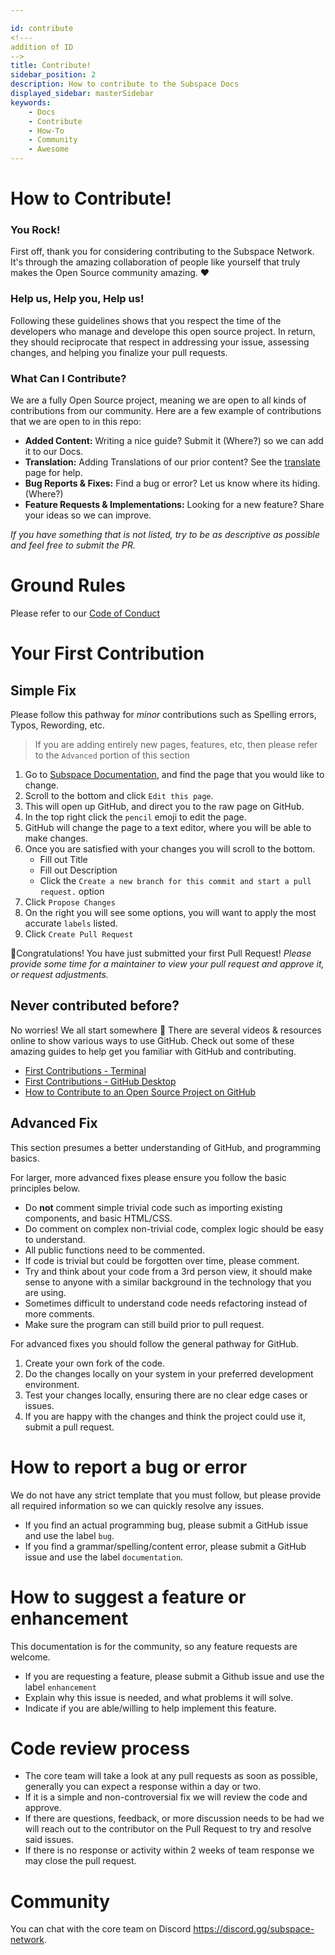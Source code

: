 ```yaml
---

id: contribute  
<!--- 
addition of ID
-->
title: Contribute!
sidebar_position: 2
description: How to contribute to the Subspace Docs
displayed_sidebar: masterSidebar
keywords:
    - Docs
    - Contribute
    - How-To
    - Community
    - Awesome
---
```


# How to Contribute!

### You Rock!

First off, thank you for considering contributing to the Subspace Network. It's through the amazing collaboration of people like yourself that truly makes the Open Source community amazing. ❤️

### Help us, Help you, Help us!

Following these guidelines shows that you respect the time of the developers who manage and develope this open source project. In return, they should reciprocate that respect in addressing your issue, assessing changes, and helping you finalize your pull requests.


### What Can I Contribute?

We are a fully Open Source project, meaning we are open to all kinds of contributions from our community. Here are a few example of contributions that we are open to in this repo:

- **Added Content:** Writing a nice guide? Submit it (Where?) so we can add it to our Docs. 
- **Translation:** Adding Translations of our prior content? See the [translate](TRANSLATE) page for help.
- **Bug Reports & Fixes:** Find a bug or error? Let us know where its hiding. (Where?)
- **Feature Requests & Implementations:** Looking for a new feature? Share your ideas so we can improve.

*If you have something that is not listed, try to be as descriptive as possible and feel free to submit the PR.*

# Ground Rules

Please refer to our [Code of Conduct](CODE_OF_CONDUCT)

# Your First Contribution

## Simple Fix

Please follow this pathway for *minor* contributions such as Spelling errors, Typos, Rewording, etc. 
> If you are adding entirely new pages, features, etc, then please refer to the `Advanced` portion of this section

1. Go to [Subspace Documentation](https://docs.subspace.network), and find the page that you would like to change.
2. Scroll to the bottom and click `Edit this page`.
3. This will open up GitHub, and direct you to the raw page on GitHub.
4. In the top right click the `pencil` emoji to edit the page.
5. GitHub will change the page to a text editor, where you will be able to make changes.
6. Once you are satisfied with your changes you will scroll to the bottom.
    - Fill out Title
    - Fill out Description
    - Click the `Create a new branch for this commit and start a pull request.` option
7. Click `Propose Changes`
8. On the right you will see some options, you will want to apply the most accurate `labels` listed.
9. Click `Create Pull Request`

🎉Congratulations! You have just submitted your first Pull Request! 
*Please provide some time for a maintainer to view your pull request and approve it, or request adjustments.*

## Never contributed before?

No worries! We all start somewhere 🚀 There are several videos & resources online to show various ways to use GitHub.
Check out some of these amazing guides to help get you familiar with GitHub and contributing.
- [First Contributions - Terminal](https://github.com/firstcontributions/first-contributions)
- [First Contributions - GitHub Desktop](https://github.com/firstcontributions/first-contributions/blob/master/gui-tool-tutorials/github-desktop-tutorial.md)
- [How to Contribute to an Open Source Project on GitHub](https://egghead.io/courses/how-to-contribute-to-an-open-source-project-on-github)

## Advanced Fix

This section presumes a better understanding of GitHub, and programming basics.

For larger, more advanced fixes please ensure you follow the basic principles below.
* Do **not** comment simple trivial code such as importing existing components, and basic HTML/CSS.
* Do comment on complex non-trivial code, complex logic should be easy to understand.
* All public functions need to be commented.
* If code is trivial but could be forgotten over time, please comment.
* Try and think about your code from a 3rd person view, it should make sense to anyone with a similar background in the technology that you are using.
* Sometimes difficult to understand code needs refactoring instead of more comments.
* Make sure the program can still build prior to pull request.

For advanced fixes you should follow the general pathway for GitHub.

1. Create your own fork of the code.
2. Do the changes locally on your system in your preferred development environment.
3. Test your changes locally, ensuring there are no clear edge cases or issues.
4. If you are happy with the changes and think the project could use it, submit a pull request.

# How to report a bug or error

We do not have any strict template that you must follow, but please provide all required information so we can quickly resolve any issues.

* If you find an actual programming bug, please submit a GitHub issue and use the label `bug`.
* If you find a grammar/spelling/content error, please submit a GitHub issue and use the label `documentation`.

# How to suggest a feature or enhancement

This documentation is for the community, so any feature requests are welcome.
* If you are requesting a feature, please submit a Github issue and use the label `enhancement`
* Explain why this issue is needed, and what problems it will solve.
* Indicate if you are able/willing to help implement this feature.

# Code review process

* The core team will take a look at any pull requests as soon as possible, generally you can expect a response within a day or two.
* If it is a simple and non-controversial fix we will review the code and approve. 
* If there are questions, feedback, or more discussion needs to be had we will reach out to the contributor on the Pull Request to try and resolve said issues.
* If there is no response or activity within 2 weeks of team response we may close the pull request.

# Community

You can chat with the core team on Discord https://discord.gg/subspace-network.
